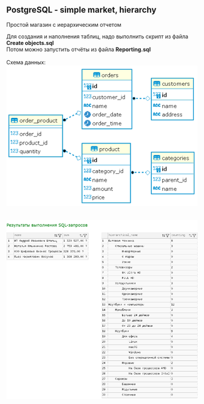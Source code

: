 ## PostgreSQL - simple market, hierarchy
Простой магазин с иерархическим отчетом

Для создания и наполнения таблиц, надо выполнить скрипт из файла **Create objects.sql**  
Потом можно запустить отчёты из файла **Reporting.sql**  
<br/>
Схема данных:  
![](https://github.com/SQLPowerUser/PostgreSQL---simple-market-hierarchy/blob/main/%D0%A1%D1%85%D0%B5%D0%BC%D0%B0%20%D0%B4%D0%B0%D0%BD%D0%BD%D1%8B%D1%85.png?raw=true)
<br/>
<br/>
<br/>
![](https://github.com/SQLPowerUser/PostgreSQL---simple-market-hierarchy/blob/main/%D0%A0%D0%B5%D0%B7%D1%83%D0%BB%D1%8C%D1%82%D0%B0%D1%82%D1%8B%20%D0%B2%D1%8B%D0%BF%D0%BE%D0%BB%D0%BD%D0%B5%D0%BD%D0%B8%D1%8F%20SQL-%D0%B7%D0%B0%D0%BF%D1%80%D0%BE%D1%81%D0%BE%D0%B2.png?raw=true)
